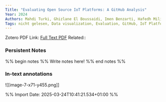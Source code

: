 ```yaml
---
Title: "Evaluating Open Source IoT Platforms: A GitHub Analysis" 
Year: 2024 
Authors: Mahdi Turki, Ghizlane El Boussaidi, Imen Benzarti, Hafedh Mili 
Tags: nicht gelesen, Data visualization, Evaluation, GitHub, IoT Platforms, Manufacturing, Measurement, Open Source, Quality assessment, Robustness, Source coding, Stars
---
```

Zotero PDF Link: [Full Text PDF](zotero://select/library/items/X287SA97) 
Related::  

### Persistent Notes 
%% begin notes %% 
Write notes here! 
 %% end notes %% 

### In-text annotations 

 

![[image-7-x71-y455.png]] 
 


%% Import Date: 2025-03-24T10:41:21.534+01:00 %%
